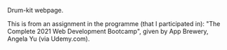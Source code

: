 Drum-kit webpage. 

This is from an assignment in the programme (that I participated in): 
"The Complete 2021 Web Development Bootcamp", given by App Brewery, Angela Yu (via Udemy.com).
